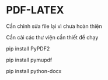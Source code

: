 # PDF-LATEX

Cần chỉnh sửa file lại vì chưa hoàn thiện 

Cần cài các thư viện cần thiết để chạy 

pip install PyPDF2

pip install pymupdf

pip install python-docx

